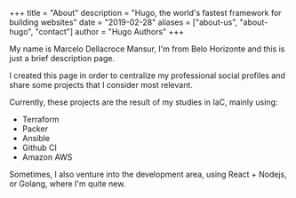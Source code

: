 +++
title = "About"
description = "Hugo, the world's fastest framework for building websites"
date = "2019-02-28"
aliases = ["about-us", "about-hugo", "contact"]
author = "Hugo Authors"
+++

My name is Marcelo Dellacroce Mansur, I'm from Belo Horizonte and this is just a brief description page.

I created this page in order to centralize my professional social profiles and share some projects that I consider most relevant.

Currently, these projects are the result of my studies in IaC, mainly using:

- Terraform
- Packer
- Ansible
- Github CI
- Amazon AWS

Sometimes, I also venture into the development area, using React + Nodejs, or Golang, where I'm quite new.